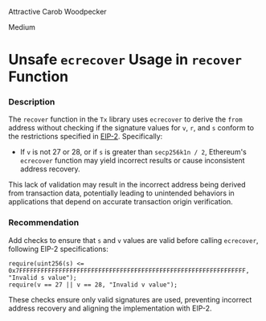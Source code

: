 Attractive Carob Woodpecker

Medium

# Unsafe `ecrecover` Usage in `recover` Function

### Description
The `recover` function in the `Tx` library uses `ecrecover` to derive the `from` address without checking if the signature values for `v`, `r`, and `s` conform to the restrictions specified in [EIP-2](https://eips.ethereum.org/EIPS/eip-2). Specifically:
- If `v` is not 27 or 28, or if `s` is greater than `secp256k1n / 2`, Ethereum's `ecrecover` function may yield incorrect results or cause inconsistent address recovery.

This lack of validation may result in the incorrect address being derived from transaction data, potentially leading to unintended behaviors in applications that depend on accurate transaction origin verification.

### Recommendation
Add checks to ensure that `s` and `v` values are valid before calling `ecrecover`, following EIP-2 specifications:
```solidity
require(uint256(s) <= 0x7FFFFFFFFFFFFFFFFFFFFFFFFFFFFFFFFFFFFFFFFFFFFFFFFFFFFFFFFFFFFFFF, "Invalid s value");
require(v == 27 || v == 28, "Invalid v value");
```
These checks ensure only valid signatures are used, preventing incorrect address recovery and aligning the implementation with EIP-2.